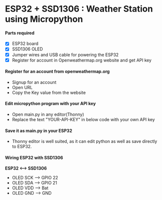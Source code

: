 # ESP32 + SSD1306 : Weather Station using Micropython

#### **Parts required**

- [x] ESP32 board
- [x] SSD1306 OLED
- [x] Jumper wires and USB cable for powering the ESP32
- [x] Register for account in Openweathermap.org website and get API key

#### **Register for an account from openweathermap.org**
- Signup for an account
- Open URL 
- Copy the Key value from the website

#### **Edit micropython program with your API key**

- Open main.py in any editor(Thonny)
- Replace the text "YOUR-API-KEY" in below code with your own API key

#### **Save it as main.py in your ESP32**

- Thonny editor is well suited, as it can edit python as well as save directly to ESP32.

#### **Wiring ESP32 with SSD1306**

**ESP32 <--> SSD1306**
- OLED SCK --> GPIO 22
- OLED SDA --> GPIO 21
- OLED VDD --> Bat
- OLED GND --> GND
